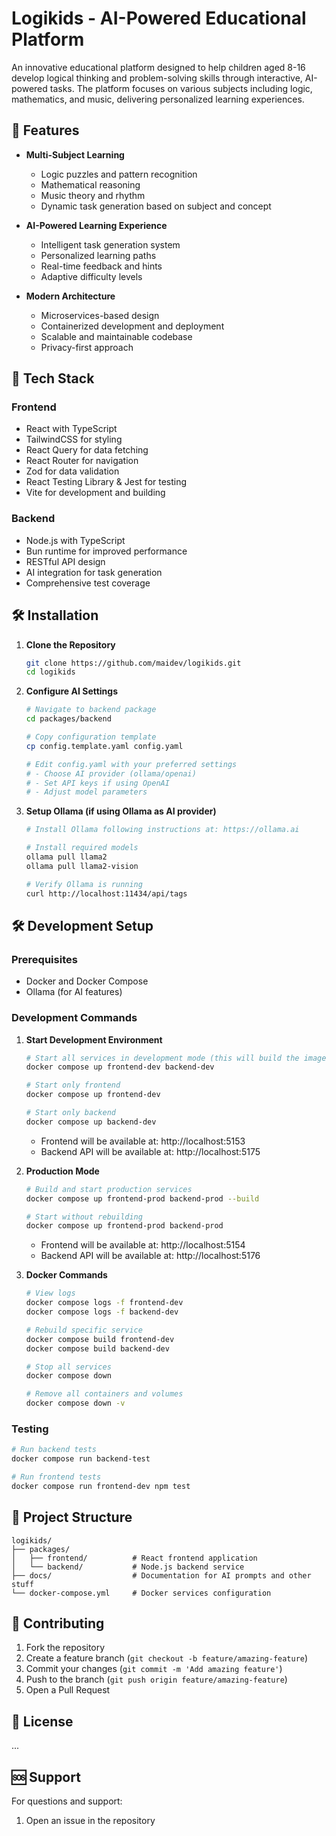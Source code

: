 # Logikids - AI-Powered Educational Platform

An innovative educational platform designed to help children aged 8-16 develop logical thinking and problem-solving skills through interactive, AI-powered tasks. The platform focuses on various subjects including logic, mathematics, and music, delivering personalized learning experiences.

## 🌟 Features

- **Multi-Subject Learning**
  - Logic puzzles and pattern recognition
  - Mathematical reasoning
  - Music theory and rhythm
  - Dynamic task generation based on subject and concept

- **AI-Powered Learning Experience**
  - Intelligent task generation system
  - Personalized learning paths
  - Real-time feedback and hints
  - Adaptive difficulty levels

- **Modern Architecture**
  - Microservices-based design
  - Containerized development and deployment
  - Scalable and maintainable codebase
  - Privacy-first approach

## 🚀 Tech Stack

### Frontend
- React with TypeScript
- TailwindCSS for styling
- React Query for data fetching
- React Router for navigation
- Zod for data validation
- React Testing Library & Jest for testing
- Vite for development and building

### Backend
- Node.js with TypeScript
- Bun runtime for improved performance
- RESTful API design
- AI integration for task generation
- Comprehensive test coverage

## 🛠 Installation

1. **Clone the Repository**
   ```bash
   git clone https://github.com/maidev/logikids.git
   cd logikids
   ```

2. **Configure AI Settings**
   ```bash
   # Navigate to backend package
   cd packages/backend
   
   # Copy configuration template
   cp config.template.yaml config.yaml
   
   # Edit config.yaml with your preferred settings
   # - Choose AI provider (ollama/openai)
   # - Set API keys if using OpenAI
   # - Adjust model parameters
   ```

3. **Setup Ollama (if using Ollama as AI provider)**
   ```bash
   # Install Ollama following instructions at: https://ollama.ai
   
   # Install required models
   ollama pull llama2
   ollama pull llama2-vision
   
   # Verify Ollama is running
   curl http://localhost:11434/api/tags
   ```

## 🛠 Development Setup

### Prerequisites
- Docker and Docker Compose
- Ollama (for AI features)

### Development Commands

1. **Start Development Environment**
   ```bash
   # Start all services in development mode (this will build the images if they don't exist)
   docker compose up frontend-dev backend-dev
   
   # Start only frontend
   docker compose up frontend-dev
   
   # Start only backend
   docker compose up backend-dev
   ```
   - Frontend will be available at: http://localhost:5153
   - Backend API will be available at: http://localhost:5175

2. **Production Mode**
   ```bash
   # Build and start production services
   docker compose up frontend-prod backend-prod --build

   # Start without rebuilding
   docker compose up frontend-prod backend-prod
   ```
   - Frontend will be available at: http://localhost:5154
   - Backend API will be available at: http://localhost:5176

3. **Docker Commands**
   ```bash
   # View logs
   docker compose logs -f frontend-dev
   docker compose logs -f backend-dev
   
   # Rebuild specific service
   docker compose build frontend-dev
   docker compose build backend-dev
   
   # Stop all services
   docker compose down
   
   # Remove all containers and volumes
   docker compose down -v
   ```

### Testing
```bash
# Run backend tests
docker compose run backend-test

# Run frontend tests
docker compose run frontend-dev npm test
```

## 📁 Project Structure

```
logikids/
├── packages/
│   ├── frontend/          # React frontend application
│   └── backend/           # Node.js backend service
├── docs/                  # Documentation for AI prompts and other stuff
└── docker-compose.yml     # Docker services configuration
```

## 🤝 Contributing

1. Fork the repository
2. Create a feature branch (`git checkout -b feature/amazing-feature`)
3. Commit your changes (`git commit -m 'Add amazing feature'`)
4. Push to the branch (`git push origin feature/amazing-feature`)
5. Open a Pull Request

## 📝 License

...

## 🆘 Support

For questions and support:
1. Open an issue in the repository
